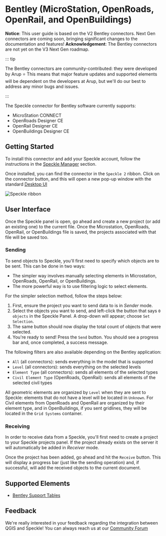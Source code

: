 # Bentley (MicroStation, OpenRoads, OpenRail, and OpenBuildings)

<div class="ribbon">
  <span><b>Notice</b>: This user guide is based on the V2 Bentley connectors.</span>
  <span class="next-gen">Next Gen connectors are coming soon, bringing significant changes to the documentation and features!</span>
  <span><b>Acknowledgement</b>: The Bentley connectors are not yet on the V3 Next Gen roadmap.</span>
</div>

::: tip

The Bentley connectors are community-contributed: they were developed by Arup ⭐ This means that major feature updates and supported elements will be dependent on the developers at Arup, but we'll do our best to address any minor bugs and issues.

:::

The Speckle connector for Bentley software currently supports:

- MicroStation CONNECT
- OpenRoads Designer CE
- OpenRail Designer CE
- OpenBuildings Designer CE

## Getting Started

To install this connector and add your Speckle account, follow the instructions in the [Speckle Manager](/user/manager) section.

Once installed, you can find the connector in the `Speckle 2` ribbon. Click on the connector button, and this will open a new pop-up window with the standard [Desktop UI](/user/ui2.md)

![Speckle ribbon](./img-bentley/speckle-ribbon.png)

## User Interface

Once the Speckle panel is open, go ahead and create a new project (or add an existing one) to the current file. Once the Microstation, OpenRoads, OpenRail, or OpenBuildings file is saved, the projects associated with that file will be saved too.

### Sending

To send objects to Speckle, you'll first need to specify which objects are to be sent.
This can be done in two ways:

- The simpler way involves manually selecting elements in Microstation, OpenRoads, OpenRail, or OpenBuildings.
- The more powerful way is to use filtering logic to select elements.

For the simpler selection method, follow the steps below:

1. First, ensure the project you want to send data to is in _Sender_ mode.
2. Select the objects you want to send, and left-click the button that says `0 objects` in the Speckle Panel. A drop-down will appear; choose `Set Selection`.
3. The same button should now display the total count of objects that were selected.
4. You're ready to send! Press the `Send` button. You should see a progress bar and, once completed, a success message.

The following filters are also available depending on the Bentley application:

- `All` (all connectors): sends everything in the model that is supported
- `Level` (all connectors): sends everything on the selected levels
- `Element Type` (all connectors): sends all elements of the selected types
- `Civil Element Type` (OpenRoads, OpenRail): sends all elements of the selected civil types

All geometric elements are organized by `Level` when they are sent to Speckle: elements that do not have a level will be located in `Unknown`. For Civil elements from OpenRoads and OpenRail are organized by their element type, and in OpenBuildings, if you sent gridlines, they will be located in the `Grid Systems` container.

### Receiving

In order to receive data from a Speckle, you'll first need to create a project to your Speckle projects panel. If the project already exists on the server it will automatically be added in _Receiver_ mode.

Once the project has been added, go ahead and hit the `Receive` button. This will display a progress bar (just like the sending operation) and, if successful, will add the received objects to the current document.

## Supported Elements

- [Bentley Support Tables](/user/support-tables.html#microstation)

## Feedback

We're really interested in your feedback regarding the integration between QGIS and Speckle! You can always reach us at our [Community Forum](https://speckle.community)

